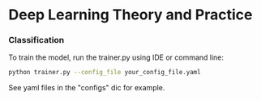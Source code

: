 # Deep Learning Theory and Practice

### Classification

To train the model, run the trainer.py using IDE or command line:

```bash
python trainer.py --config_file your_config_file.yaml
```

See yaml files in the "configs" dic for example. 